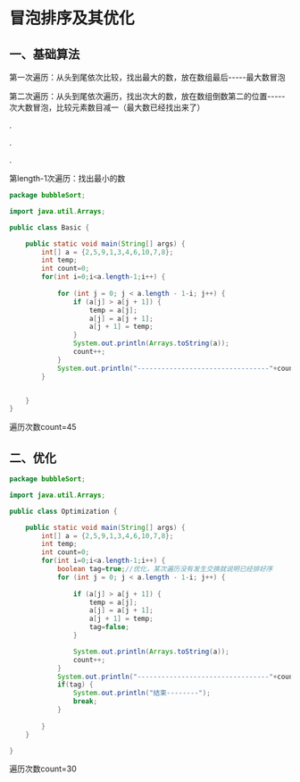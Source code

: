 # 冒泡排序及其优化

## 一、基础算法

第一次遍历：从头到尾依次比较，找出最大的数，放在数组最后-----最大数冒泡

第二次遍历：从头到尾依次遍历，找出次大的数，放在数组倒数第二的位置-----次大数冒泡，比较元素数目减一（最大数已经找出来了）

.

.

.

第length-1次遍历：找出最小的数

```java
package bubbleSort;

import java.util.Arrays;

public class Basic {

	public static void main(String[] args) {
		int[] a = {2,5,9,1,3,4,6,10,7,8};
		int temp;
		int count=0;
		for(int i=0;i<a.length-1;i++) {
			
			for (int j = 0; j < a.length - 1-i; j++) {
				if (a[j] > a[j + 1]) {
					temp = a[j];
					a[j] = a[j + 1];
					a[j + 1] = temp;
				}
				System.out.println(Arrays.toString(a));
				count++;
			}
			System.out.println("---------------------------------"+count);
		}


	}
}

```

遍历次数count=45

## 二、优化

```java
package bubbleSort;

import java.util.Arrays;

public class Optimization {

	public static void main(String[] args) {
		int[] a = {2,5,9,1,3,4,6,10,7,8};
		int temp;
		int count=0;
		for(int i=0;i<a.length-1;i++) {
			boolean tag=true;//优化，某次遍历没有发生交换就说明已经排好序
			for (int j = 0; j < a.length - 1-i; j++) {
				
				if (a[j] > a[j + 1]) {
					temp = a[j];
					a[j] = a[j + 1];
					a[j + 1] = temp;
					tag=false;
				}

				System.out.println(Arrays.toString(a));
				count++;
			}
			System.out.println("---------------------------------"+count);
			if(tag) {
				System.out.println("结束--------");
				break;
			}
			
		}
	}

}

```

遍历次数count=30
